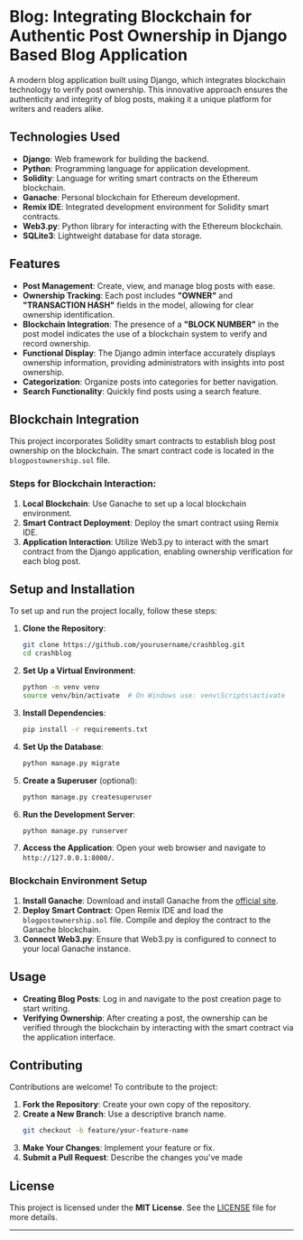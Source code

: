 # **Blog: Integrating Blockchain for Authentic Post Ownership in Django Based Blog Application**

A modern blog application built using Django, which integrates blockchain technology to verify post ownership. This innovative approach ensures the authenticity and integrity of blog posts, making it a unique platform for writers and readers alike.

## **Technologies Used**

- **Django**: Web framework for building the backend.
- **Python**: Programming language for application development.
- **Solidity**: Language for writing smart contracts on the Ethereum blockchain.
- **Ganache**: Personal blockchain for Ethereum development.
- **Remix IDE**: Integrated development environment for Solidity smart contracts.
- **Web3.py**: Python library for interacting with the Ethereum blockchain.
- **SQLite3**: Lightweight database for data storage.

## **Features**

- **Post Management**: Create, view, and manage blog posts with ease.
- **Ownership Tracking**: Each post includes **"OWNER"** and **"TRANSACTION HASH"** fields in the model, allowing for clear ownership identification.
- **Blockchain Integration**: The presence of a **"BLOCK NUMBER"** in the post model indicates the use of a blockchain system to verify and record ownership.
- **Functional Display**: The Django admin interface accurately displays ownership information, providing administrators with insights into post ownership.
- **Categorization**: Organize posts into categories for better navigation.
- **Search Functionality**: Quickly find posts using a search feature.

## **Blockchain Integration**

This project incorporates Solidity smart contracts to establish blog post ownership on the blockchain. The smart contract code is located in the `blogpostownership.sol` file.

### **Steps for Blockchain Interaction:**

1. **Local Blockchain**: Use Ganache to set up a local blockchain environment.
2. **Smart Contract Deployment**: Deploy the smart contract using Remix IDE.
3. **Application Interaction**: Utilize Web3.py to interact with the smart contract from the Django application, enabling ownership verification for each blog post.

## **Setup and Installation**

To set up and run the project locally, follow these steps:

1. **Clone the Repository**:
   ```bash
   git clone https://github.com/yourusername/crashblog.git
   cd crashblog
   ```

2. **Set Up a Virtual Environment**:
   ```bash
   python -m venv venv
   source venv/bin/activate  # On Windows use: venv\Scripts\activate
   ```

3. **Install Dependencies**:
   ```bash
   pip install -r requirements.txt
   ```

4. **Set Up the Database**:
   ```bash
   python manage.py migrate
   ```

5. **Create a Superuser** (optional):
   ```bash
   python manage.py createsuperuser
   ```

6. **Run the Development Server**:
   ```bash
   python manage.py runserver
   ```

7. **Access the Application**: Open your web browser and navigate to `http://127.0.0.1:8000/`.

### **Blockchain Environment Setup**

1. **Install Ganache**: Download and install Ganache from the [official site](https://www.trufflesuite.com/ganache).
2. **Deploy Smart Contract**: Open Remix IDE and load the `blogpostownership.sol` file. Compile and deploy the contract to the Ganache blockchain.
3. **Connect Web3.py**: Ensure that Web3.py is configured to connect to your local Ganache instance.

## **Usage**

- **Creating Blog Posts**: Log in and navigate to the post creation page to start writing.
- **Verifying Ownership**: After creating a post, the ownership can be verified through the blockchain by interacting with the smart contract via the application interface.

## **Contributing**

Contributions are welcome! To contribute to the project:
1. **Fork the Repository**: Create your own copy of the repository.
2. **Create a New Branch**: Use a descriptive branch name.
   ```bash
   git checkout -b feature/your-feature-name
   ```
3. **Make Your Changes**: Implement your feature or fix.
4. **Submit a Pull Request**: Describe the changes you've made

## **License**

This project is licensed under the **MIT License**. See the [LICENSE](LICENSE) file for more details.

---
